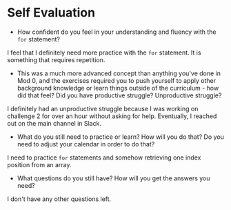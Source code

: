 # Self Evaluation

- How confident do you feel in your understanding and fluency with the `for` statement?

I feel that I definitely need more practice with the `for` statement. It is something that requires repetition.

- This was a much more advanced concept than anything you've done in Mod 0, and the exercises required you to push yourself to apply other background knowledge or learn things outside of the curriculum - how did that feel? Did you have productive struggle? Unproductive struggle?

I definitely had an unproductive struggle because I was working on challenge 2 for over an hour without asking for help. Eventually, I reached out on the main channel in Slack.

- What do you still need to practice or learn? How will you do that? Do you need to adjust your calendar in order to do that?

I need to practice `for` statements and somehow retrieving one index position from an array.

- What questions do you still have? How will you get the answers you need?

I don't have any other questions left.
